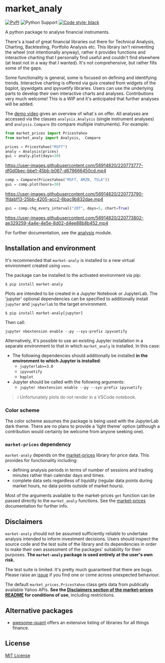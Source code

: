 <!-- NB any links not defined as aboslute will not resolve on PyPI page -->
# market_analy

[![PyPI](https://img.shields.io/pypi/v/market-analy)](https://pypi.org/project/market-analy/) ![Python Support](https://img.shields.io/pypi/pyversions/market-analy) [![Code style: black](https://img.shields.io/badge/code%20style-black-000000.svg)](https://github.com/psf/black)

A python package to analyse financial instruments.

There's a load of great financial libraries out there for Technical Analysis, Charting, Backtesting, Portfolio Analysis etc. This library isn't reinventing the wheel (not intentionally anyway), rather it provides functions and interactive charting that I personally find useful and couldn't find elsewhere (at least not in a way that I wanted). It's not comprehensive, but rather fills some of the gaps.

Some functionality is general, some is focused on defining and identifying trends. Interactive charting is offered via guis created from widgets of the bqplot, ipywidgets and ipyvuetify libraries. Users can use the underlying parts to develop their own interactive charts and analyses. Contributions very much welcome! This is a WIP and it's anticipated that further analyses will be added.

The [demo video](https://vimeo.com/801302973) gives an overview of what´s on offer. All analyses are accessed via the classes `analysis.Analysis` (single instrument analyses) and `analysis.Compare` (to compare multiple instruments). For example:

```python
from market_prices import PricesYahoo
from market_analy import Analysis,  Compare

prices = PricesYahoo("MSFT")
analy = Analysis(prices)
gui = analy.plot(days=30)
```
https://user-images.githubusercontent.com/56914820/220773777-df0d0bec-bbe1-45bb-b067-d679666450cd.mp4

```python
comp = Compare(PricesYahoo("MSFT, AMZN, TSLA"))
gui = comp.plot(hours=30)
```
https://user-images.githubusercontent.com/56914820/220773790-1fdabf13-25bb-4205-acc2-6bac9b832dae.mp4

```python
gui = comp.chg_every_interval("20T", days=5, chart=True)
```
https://user-images.githubusercontent.com/56914820/220773802-ae329259-4a4e-4e5e-8d02-d4ee88b8b452.mp4


For further documentation, see the [analysis](https://github.com/maread99/market_analy/blob/master/src/market_analy/analysis.py) module.

## Installation and environment

It's recommended that `market-analy` is installed to a new virtual environment created using `venv`.

The package can be installed to the activated environment via pip:

`$ pip install market-analy`

Plots are intended to be created in a Jupyter Notebook or JupyterLab. The 'jupyter' optional dependencies can be specified to additionally install `jupyter` and `jupyterlab` to the target environment.

`$ pip install market-analy[jupyter]`

Then call:

`jupyter nbextension enable --py --sys-prefix ipyvuetify`

Alternatively, it's possible to use an existing Jupyter installation in a separate environment to that in which `market_analy` is installed. In this case:
* The following dependencies should additionally be installed **in the environment to which Jupyter is installed**:
  - `jupyterlab>=3.0`
  - `ipyvuetify`
  - `bqplot`
* Jupyter should be called with the following arguments:
  - `jupyter nbextension enable --py --sys-prefix ipyvuetify`

> :information_source: Unfortunately plots do not render in a VSCode notebook.

### Color scheme
The color scheme assumes the package is being used with the JupyterLab dark theme. There are no plans to provide a 'light theme' option (although a contribution would certainly be welcome from anyone seeking one).

### `market-prices` dependency
`market-analy` depends on the [market-prices][market-prices] library for price data. This provides for functionality including:
* defining analysis periods in terms of number of sessions and trading minutes rather than calendar days and times.
* complete data sets regardless of liquidity (regular data points during market hours, no data points outside of market hours).

Most of the arguments available to the market-prices `get` function can be passed directly to the `market_analy` functions. See the [market-prices][market-prices] documentation for further info.

## Disclaimers
`market-analy` should not be assumed sufficiently reliable to undertake analysis intended to inform investment decisions. Users should inspect the source code and the test suite of the library and its dependencies in order to make their own assessment of the packages' suitability for their purposes. **The `market-analy` package is used entirely at the user's own risk.**

The test suite is limited. It's pretty much guaranteed that there are bugs. Please raise an [issue](https://github.com/maread99/market_analy/issues) if you find one or come across unexpected behaviour.

The default `market_prices.PricesYahoo` class gets data from publically available Yahoo APIs. **See the [Disclaimers section of the market-prices README](https://github.com/maread99/market_prices#disclaimers) for conditions of use**, including restrictions.

## Alternative packages

* [awesome-quant](https://github.com/wilsonfreitas/awesome-quant) offers an extensive listing of libraries for all things finance.

## License

[MIT License][license]


[license]: https://github.com/maread99/beanahead/blob/master/LICENSE.txt
[market-prices]: https://github.com/maread99/market_prices
